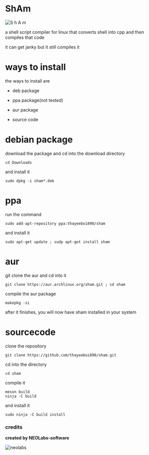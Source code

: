 # ShAm

![S h A m](https://github.com/NEOLabs-software/ShAm/assets/101670923/f81c2e1a-e67f-4aa9-85a0-4282599efd59)

a shell script compiler for linux that converts shell into cpp and then compiles that code

it can get janky but it still compiles it

# ways to install
the ways to install are

* deb package

* ppa package(not tested)

* aur package

* source code

# debian package

download the package and cd into the download directory

```
cd Downloads
```

and install it

```
sudo dpkg -i sham*.deb
```

# ppa

run the command
```
sudo add-apt-repository ppa:thayeeboi890/sham
```

and install it

```
sudo apt-get update ; sudp apt-get install sham
```

# aur

git clone the aur and cd into it

```
git clone https://aur.archlinux.org/sham.git ; cd sham
```

compile the aur package

```
makepkg -si
```


after it finishes, you will now have sham installed in your system

# sourcecode

clone the repository

```
git clone https://github.com/thayeeboi890/sham.git
```

cd into the directory

```
cd sham
```

compile it

```
meson build
ninja -C build
```

and install it

```
sudo ninja -C build install
```
### credits

**created by NEOLabs-software**

![neolabs](https://github.com/NEOLabs-software/example-form-html/assets/101670923/7acb51d9-c48f-470a-9473-981358fb4865)
